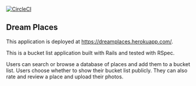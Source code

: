 [![CircleCI](https://circleci.com/gh/ashlynnpai/dream.svg?style=shield&circle-token)](https://circleci.com/gh/ashlynnpai/dream)

## Dream Places

This application is deployed at https://dreamplaces.herokuapp.com/.

This is a bucket list application built with Rails and tested with RSpec.

Users can search or browse a database of places and add them to a bucket list. Users choose whether to show their bucket list publicly. They can also rate and review a place and upload their photos.
